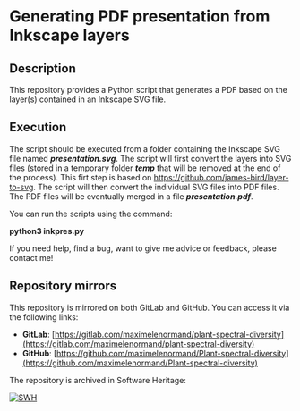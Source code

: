 # Generating PDF presentation from Inkscape layers

## Description

This repository provides a Python script that generates a PDF based on the 
layer(s) contained in an Inkscape SVG file. 

## Execution

The script should be executed from a folder containing the Inkscape SVG file 
named ***presentation.svg***. The script will first convert the layers into 
SVG files (stored in a temporary folder ***temp*** that will be removed at the 
end of the process). This firt step is based 
on https://github.com/james-bird/layer-to-svg. The script will then convert the 
individual SVG files into PDF files. The PDF files will be eventually merged in 
a file ***presentation.pdf***.

You can run the scripts using the command:

**python3 inkpres.py**

If you need help, find a bug, want to give me advice or feedback, please contact me!

## Repository mirrors

This repository is mirrored on both GitLab and GitHub. You can access it via the following links:

- **GitLab**: [https://gitlab.com/maximelenormand/plant-spectral-diversity](https://gitlab.com/maximelenormand/plant-spectral-diversity)  
- **GitHub**: [https://github.com/maximelenormand/Plant-spectral-diversity](https://github.com/maximelenormand/Plant-spectral-diversity)  

The repository is archived in Software Heritage:

[![SWH](https://archive.softwareheritage.org/badge/origin/https://github.com/maximelenormand/Plant-spectral-diversity/)](https://archive.softwareheritage.org/browse/origin/?origin_url=https://github.com/maximelenormand/Plant-spectral-diversity)
